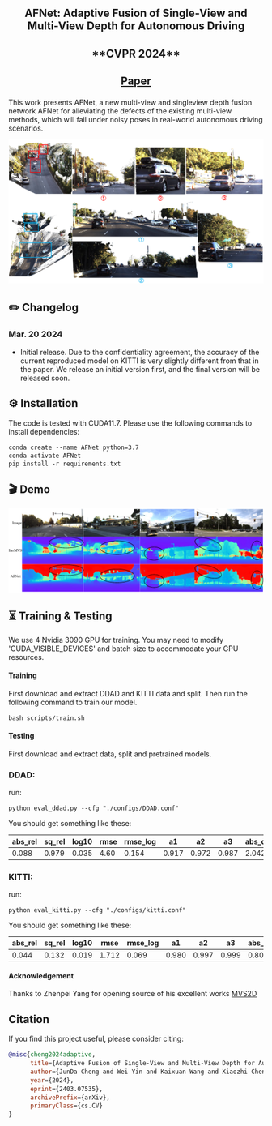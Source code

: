 <div align="center">
<h2>AFNet: Adaptive Fusion of Single-View and Multi-View Depth for Autonomous Driving</h2>
<h2>**CVPR 2024**<h2>

[Paper](https://arxiv.org/pdf/2403.07535.pdf)
</div>

This work presents AFNet, a new multi-view and singleview depth fusion network AFNet for alleviating the defects of the existing multi-view methods, which will fail under noisy poses in real-world autonomous driving scenarios.

![teaser](assets/pointcloud2.png)


## ✏️ Changelog
### Mar. 20 2024
* Initial release. Due to the confidentiality agreement, the accuracy of the current reproduced model on KITTI is very slightly different from that in the paper. We release an initial version first, and the final version will be released soon.

## ⚙️ Installation

The code is tested with CUDA11.7. Please use the following commands to install dependencies: 

```
conda create --name AFNet python=3.7
conda activate AFNet
pip install -r requirements.txt
```

## 🎬 Demo
![teaser](assets/visual_compare.png)


## ⏳ Training & Testing

We use 4 Nvidia 3090 GPU for training. You may need to modify 'CUDA_VISIBLE_DEVICES' and batch size to accommodate your GPU resources.

#### Training
First download and extract DDAD and KITTI data and split. 
Then run the following command to train our model. 
```
bash scripts/train.sh
```

#### Testing 
First download and extract data, split and pretrained models.

### DDAD:
run:
```
python eval_ddad.py --cfg "./configs/DDAD.conf"
```

You should get something like these:

| abs_rel | sq_rel | log10 | rmse  | rmse_log | a1    | a2    | a3    | abs_diff |
|---------|--------|-------|-------|----------|-------|-------|-------|----------|
| 0.088   | 0.979  | 0.035 |  4.60 |  0.154  | 0.917 | 0.972 | 0.987 | 2.042    |

### KITTI:
run:
```
python eval_kitti.py --cfg "./configs/kitti.conf"
```
You should get something like these:

| abs_rel | sq_rel | log10 | rmse  | rmse_log | a1    | a2    | a3    | abs_diff |
|---------|--------|-------|-------|----------|-------|-------|-------|----------|
| 0.044   | 0.132  | 0.019 | 1.712 | 0.069    | 0.980 | 0.997 | 0.999 | 0.804    |


#### Acknowledgement
Thanks to Zhenpei Yang for opening source of his excellent works [MVS2D](https://github.com/zhenpeiyang/MVS2D?tab=readme-ov-file#nov-27-2021)

## Citation

If you find this project useful, please consider citing:

```bibtex
@misc{cheng2024adaptive,
      title={Adaptive Fusion of Single-View and Multi-View Depth for Autonomous Driving}, 
      author={JunDa Cheng and Wei Yin and Kaixuan Wang and Xiaozhi Chen and Shijie Wang and Xin Yang},
      year={2024},
      eprint={2403.07535},
      archivePrefix={arXiv},
      primaryClass={cs.CV}
}
```


